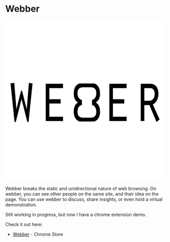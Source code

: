 # Webber
![alt text](lg_webber.png)


Webber breaks the static and unidirectional nature of web browsing. On webber, you can see other people on the same site, and their idea on the page. You can use webber to discuss, share insights, or even hold a virtual demonstration.

Still working in progress, but now I have a chrome extension demo.

Check it out here: 

* [Webber](https://chrome.google.com/webstore/detail/webber/hacdibepahooimpocgngngmpiofacikb?utm_source=gmail) - Chrome Store
